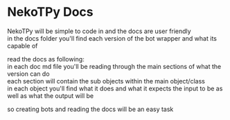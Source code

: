 # NekoTPy Docs

NekoTPy will be simple to code in and the docs are user friendly  
in the docs folder you'll find each version of the bot wrapper and what its capable of  

read the docs as following:  
in each doc md file you'll be reading through the main sections of what the version can do  
each section will contain the sub objects within the main object/class  
in each object you'll find what it does and what it expects the input to be as well as what the output will be  

so creating bots and reading the docs will be an easy task
